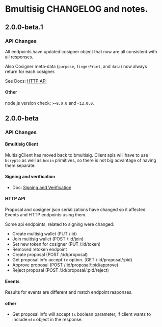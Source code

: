 Bmultisig CHANGELOG and notes.
=======

## 2.0.0-beta.1

### API Changes
All endpoints have updated cosigner object
that now are all consistent with all responses.

Also Cosigner meta-data (`purpose`, `fingerPrint`, and `data`)
now always return for each cosigner.

See Docs: [HTTP API](./docs/http.md)

#### Other
node.js version check: `>=8.0.0` and `<12.0.0`.


## 2.0.0-beta

### API Changes

#### Bmultisig Client
MultisigClient has moved back to bmultisig.
Client apis will have to use `bcrypto` as well as `bcoin`
primitives, so there is not big advantage of having them separate.

#### Signing and verification
  - Doc: [Signing and Verification](./docs/signing.md)

#### HTTP API
Proposal and cosigner json serializations have changed
so it affected Events and HTTP endpoints using them.

Some api endpoints, related to signing were changed:
  - Create multisig wallet (PUT /:id)
  - Join multisig wallet (POST /:id/join)
  - Set new token for cosigner (PUT /:id/token)
  - Removed retoken endpoint
  - Create proposal (POST /:id/proposal)
  - Get proposal info accept `tx` option. (GET /:id/proposal/:pid)
  - Approve proposal (POST /:id/proposal/:pid/approve)
  - Reject proposal (POST /:id/proposal/:pid/reject)

#### Events
Results for events are different and match endpoint responses.

#### other
  - Get proposal info will accept `tx` boolean parameter, if client
  wants to include `mtx` object in the response.

